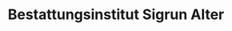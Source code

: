 ---
title: "Bestattungsinstitut Sigrun Alter"
url: /schwabach/bestattungsinstitut-sigrun-alter/
shop: Bestattungen
---